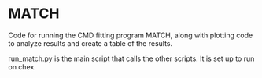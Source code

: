 # MATCH

Code for running the CMD fitting program MATCH, along with plotting code to analyze results and create a table of the results.

run_match.py is the main script that calls the other scripts.  It is set up to run on chex.

